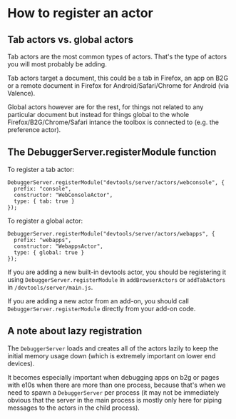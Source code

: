 # How to register an actor

## Tab actors vs. global actors

Tab actors are the most common types of actors. That's the type of actors you will most probably be adding.

Tab actors target a document, this could be a tab in Firefox, an app on B2G or a remote document in Firefox for Android/Safari/Chrome for Android (via Valence).

Global actors however are for the rest, for things not related to any particular document but instead for things global to the whole Firefox/B2G/Chrome/Safari intance the toolbox is connected to (e.g. the preference actor).

## The DebuggerServer.registerModule function

To register a tab actor:

```
DebuggerServer.registerModule("devtools/server/actors/webconsole", {
  prefix: "console",
  constructor: "WebConsoleActor",
  type: { tab: true }
});
```

To register a global actor:

```
DebuggerServer.registerModule("devtools/server/actors/webapps", {
  prefix: "webapps",
  constructor: "WebappsActor",
  type: { global: true }
});
```

If you are adding a new built-in devtools actor, you should be registering it using `DebuggerServer.registerModule` in `addBrowserActors` or `addTabActors` in `/devtools/server/main.js`.

If you are adding a new actor from an add-on, you should call `DebuggerServer.registerModule` directly from your add-on code.

## A note about lazy registration

The `DebuggerServer` loads and creates all of the actors lazily to keep the initial memory usage down (which is extremely important on lower end devices).

It becomes especially important when debugging apps on b2g or pages with e10s when there are more than one process, because that's when we need to spawn a `DebuggerServer` per process (it may not be immediately obvious that the server in the main process is mostly only here for piping messages to the actors in the child process).
